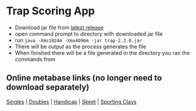 # Trap Scoring App

- Download jar file from [latest release](https://github.com/mrbusche/trap-scoring/releases)
- open command prompt to directory with downloaded jar file
- run `java -Xms1024m -Xmx4096m -jar trap-2.3.0.jar`
- There will be output as the process generates the file
- When finished there will be a file generated in the directory you ran the commands from

## Online metabase links (no longer need to download separately)

[Singles](https://metabase.sssfonline.com/public/question/8648faf9-42e8-4a9c-b55d-2f251349de7f) | [Doubles](https://metabase.sssfonline.com/public/question/5d5a78a5-2356-477f-b1b8-fe6ee11d25b1) | [Handicap](https://metabase.sssfonline.com/public/question/69ca55d9-3e18-45bc-b57f-73aeb205ece8) | [Skeet](https://metabase.sssfonline.com/public/question/c697d744-0e06-4c3f-a640-fea02f9c9ecd) | [Sporting Clays](https://metabase.sssfonline.com/public/question/2c6edb1a-a7ee-43c2-8180-ad199a57be55)
